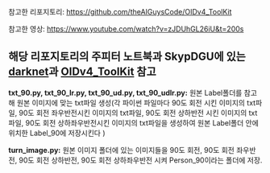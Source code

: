 참고한 리포지토리: https://github.com/theAIGuysCode/OIDv4_ToolKit

참고한 영상: https://www.youtube.com/watch?v=zJDUhGL26iU&t=200s

## 해당 리포지토리의 주피터 노트북과 SkypDGU에 있는 [darknet](https://github.com/SkypDGU/darknet)과 [OIDv4_ToolKit](https://github.com/SkypDGU/OIDv4_ToolKit) 참고

**txt_90.py, txt_90_lr.py, txt_90_ud.py, txt_90_udlr.py:** 원본 Label폴더를 참고해 원본 이미지에 맞는 txt파일 생성(각 파이썬 파일마다 90도 회전 시킨 이미지의 txt파일, 90도 회전 좌우반전시킨 이미지의 txt파일, 90도 회전 상하반전 시킨 이미지의 txt파일,  90도 회전 상하좌우반전시킨 이미지의 txt파일을 생성하여 원본 Label폴더 안에 위치한 Label_90에 저장시킨다 )

**turn_image.py:** 원본 이미지 폴더에 있는 이미지들을 90도 회전, 90도 회전 좌우반전, 90도 회전 상하반전, 90도 회전 상하좌우반전 시켜  Person_90이라는 폴더에 저장.

